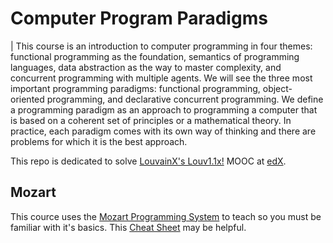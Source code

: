 # Computer Program Paradigms

| This course is an introduction to computer programming in four themes: functional programming as the foundation, semantics of programming languages, data abstraction as the way to master complexity, and concurrent programming with multiple agents.  We will see the three most important programming paradigms: functional programming, object-oriented programming, and declarative concurrent programming.  We define a programming paradigm as an approach to programming a computer that is based on a coherent set of principles or a mathematical theory.  In practice, each paradigm comes with its own way of thinking and there are problems for which it is the best approach.

This repo is dedicated to solve [LouvainX's Louv1.1x!](https://courses.edx.org/courses/course-v1:LouvainX+Louv1.1x+3T2016/info) MOOC at [edX](https://edx.org).

## Mozart

This cource uses the [Mozart Programming System](https://github.com/mozart/mozart2) to teach so you must be familiar with it's basics. This [Cheat Sheet](https://d37djvu3ytnwxt.cloudfront.net/assets/courseware/v1/14125172a9e78044a78fb554832a5c8d/asset-v1:LouvainX+Louv1.1x+3T2016+type@asset+block/main.pdf) may be helpful.

